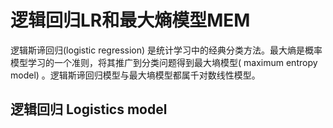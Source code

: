 # 逻辑回归LR和最大熵模型MEM

逻辑斯谛回归(logistic regression) 是统计学习中的经典分类方法。最大熵是概率模型学习的一个准则，将其推广到分类问题得到最大墒模型( maximum entropy model) 。逻辑斯谛回归模型与最大墒模型都属千对数线性模型。

## 逻辑回归 Logistics model

